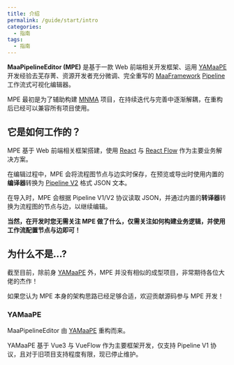 ```yaml
---
title: 介绍
permalink: /guide/start/intro
categories:
  - 指南
tags:
  - 指南
---
```


**MaaPipelineEditor (MPE)** 是基于一款 Web 前端相关开发框架、运用 [YAMaaPE](https://github.com/kqcoxn/YAMaaPE) 开发经验去芜存菁、资源开发者充分微调、完全重写的 [MaaFramework](https://github.com/MaaXYZ/MaaFramework) [Pipeline](https://maafw.xyz/docs/3.1-PipelineProtocol.html) 工作流式可视化编辑器。

MPE 最初是为了辅助构建 [MNMA](https://github.com/kqcoxn/MaaNewMoonAccompanying) 项目，在持续迭代与完善中逐渐解耦，在重构后已经可以兼容所有项目使用。

## 它是如何工作的？

MPE 基于 Web 前端相关框架搭建，使用 [React](https://github.com/facebook/react) 与 [React Flow](https://github.com/xyflow/xyflow) 作为主要业务解决方案。

在编辑过程中，MPE 会将流程图节点与边实时保存，在预览或导出时使用内置的**编译器**转换为 [Pipeline V2](https://maafw.xyz/docs/3.1-PipelineProtocol.html#pipeline-v2) 格式 JSON 文本。

在导入时，MPE 会根据 Pipeline V1/V2 协议读取 JSON，并通过内置的**转译器**转换为流程图的节点与边，以继续编辑。

**当然，在开发时您无需关注 MPE 做了什么，仅需关注如何构建业务逻辑，并使用工作流配置节点与边即可！**

## 为什么不是...?

截至目前，除前身 [YAMaaPE](https://github.com/kqcoxn/YAMaaPE) 外，MPE 并没有相似的成型项目，非常期待各位大佬的杰作！

如果您认为 MPE 本身的架构思路已经足够合适，欢迎贡献源码参与 MPE 开发！

### YAMaaPE

MaaPipelineEditor 由 [YAMaaPE](https://github.com/kqcoxn/YAMaaPE) 重构而来。

YAMaaPE 基于 Vue3 与 VueFlow 作为主要框架开发，仅支持 Pipeline V1 协议，且对于旧项目支持程度有限，现已停止维护。
